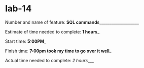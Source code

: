 # lab-14
Number and name of feature: ______SQL commands__________________________

Estimate of time needed to complete: __1 hours___

Start time: __5:00PM___

Finish time: __7:00pm took my time to go over it well___

Actual time needed to complete: _2 hours____
